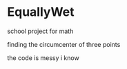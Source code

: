 # EquallyWet
school project for math

finding the circumcenter of three points 




the code is messy i know

